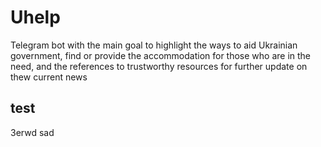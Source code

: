 # Uhelp
Telegram bot with the main goal to highlight the ways to aid Ukrainian government, find or provide the accommodation for those who are in the need, and the references to trustworthy resources for further update on thew current news
## test     
3erwd 
sad
